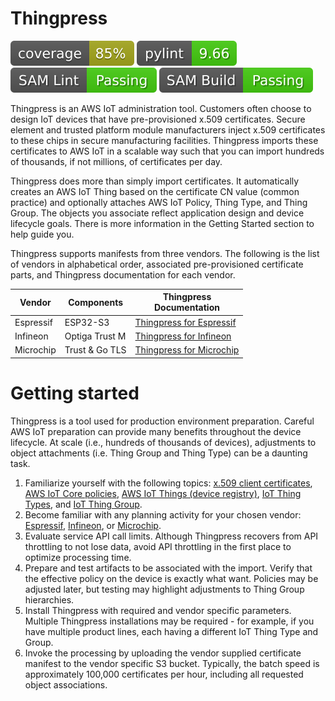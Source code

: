 # Thingpress

![Coverage](coverage.svg)
![pylint](linting.svg)
![samlint](samlint.svg)
![sambuild](sambuild.svg)

Thingpress is an AWS IoT administration tool. Customers often choose to design IoT devices that have pre-provisioned x.509 certificates. Secure element and trusted platform module manufacturers inject x.509 certificates to these chips in secure manufacturing facilities. Thingpress imports these certificates to AWS IoT in a scalable way such that you can import hundreds of thousands, if not millions, of certificates per day.

Thingpress does more than simply import certificates. It automatically creates an AWS IoT Thing based on the certificate CN value (common practice) and optionally attaches AWS IoT Policy, Thing Type, and Thing Group. The objects you associate reflect application design and device lifecycle goals. There is more information in the Getting Started section to help guide you.

Thingpress supports manifests from three vendors. The following is the list
of vendors in alphabetical order, associated pre-provisioned certificate
parts, and Thingpress  documentation for each vendor.

| Vendor    | Components | Thingpress<br/>Documentation | 
| --------- | ---------- | ---------------------------- |
| Espressif | ESP32-S3 | [Thingpress for Espressif](doc/espressif.md) |
| Infineon  | Optiga Trust M| [Thingpress for Infineon](doc/infineon.md) |
| Microchip | Trust & Go TLS | [Thingpress for Microchip](doc/microchip.md) |

# Getting started

Thingpress is a tool used for production environment preparation.
Careful AWS IoT preparation can provide many benefits throughout
the device lifecycle. At scale (i.e., hundreds of thousands of
devices), adjustments to object attachments (i.e. Thing Group and
Thing Type) can be a daunting task.

1. Familiarize yourself with the following topics:
   [x.509 client certificates](https://docs.aws.amazon.com/iot/latest/developerguide/x509-client-certs.html),
   [AWS IoT Core policies](https://docs.aws.amazon.com/iot/latest/developerguide/iot-policies.html),
   [AWS IoT Things (device registry)](https://docs.aws.amazon.com/iot/latest/developerguide/thing-registry.html), 
   [IoT Thing Types](https://docs.aws.amazon.com/iot/latest/developerguide/thing-types.html), and
   [IoT Thing Group](https://docs.aws.amazon.com/iot/latest/developerguide/thing-groups.html).
2. Become familiar with any planning activity for your chosen vendor: [Espressif](doc/espressif.md), [Infineon](doc/infineon.md), or [Microchip](doc/microchip.md).
3. Evaluate service API call limits. Although Thingpress recovers from
   API throttling to not lose data, avoid API throttling in the
   first place to optimize processing time.
3. Prepare and test artifacts to be associated with the import.
   Verify that the effective policy on the device is exactly what
   want. Policies may be adjusted later, but testing may highlight
   adjustments to Thing Group hierarchies.
4. Install Thingpress with required and vendor specific parameters.
   Multiple Thingpress installations may be required - for example,
   if you have multiple product lines, each having a different
   IoT Thing Type and Group.
5. Invoke the processing by uploading the vendor supplied certificate
   manifest to the vendor specific S3 bucket. Typically, the batch
   speed is approximately 100,000 certificates per hour, including
   all requested object associations.

